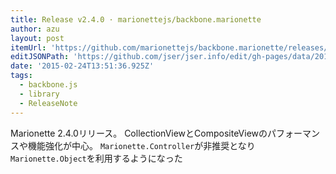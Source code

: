 ```yaml
---
title: Release v2.4.0 · marionettejs/backbone.marionette
author: azu
layout: post
itemUrl: 'https://github.com/marionettejs/backbone.marionette/releases/tag/v2.4.0'
editJSONPath: 'https://github.com/jser/jser.info/edit/gh-pages/data/2015/02/index.json'
date: '2015-02-24T13:51:36.925Z'
tags:
  - backbone.js
  - library
  - ReleaseNote
---
```

Marionette 2.4.0リリース。
CollectionViewとCompositeViewのパフォーマンスや機能強化が中心。
`Marionette.Controller`が非推奨となり`Marionette.Object`を利用するようになった
